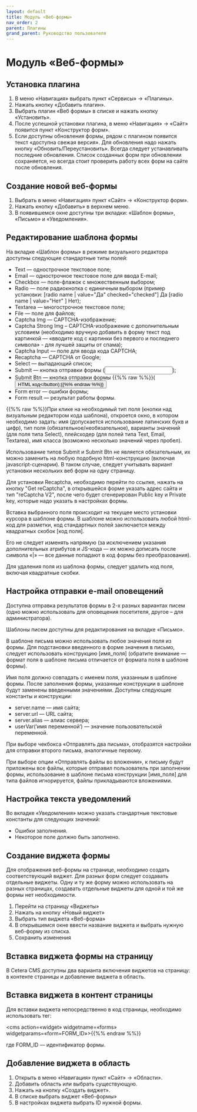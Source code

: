 ```yaml
---
layout: default
title: Модуль «Веб-формы»
nav_order: 2
parent: Плагины
grand_parent: Руководство пользователя
---
```


# Модуль «Веб-формы»

## Установка плагина

1. В меню «Навигация» выбрать пункт «Сервисы» → «Плагины».
2. Нажать кнопку «Добавить плагин».
3. Выбрать плагин «Веб формы» в списке и нажать кнопку «Установить».
4. После успешной установки плагина, в меню «Навигация» → «Сайт» появится пункт «Конструктор форм».
5. Если доступны обновления формы, рядом с плагином появится текст «доступна свежая версия». Для обновления надо нажать кнопку «Обновить/Переустановить». Всегда следует устанавливать последние обновления. Список созданных форм при обновлении сохраняется, но всегда стоит проверить работу всех форм на сайте после обновления.

## Создание новой веб-формы

1. Выбрать в меню «Навигация» пункт «Сайт» → «Конструктор форм».
2. Нажать кнопку «Добавить» в верхнем меню.
3. В появившемся окне доступны три вкладки: «Шаблон формы», «Письмо» и «Уведомления».

## Редактирование шаблона формы

На вкладке «Шаблон формы» в режиме визуального редактора доступны следующие стандартные типы полей:

* Text — однострочное текстовое поле;
* Email — однострочное текстовое поле для ввода E-mail;
* Checkbox — поле-флажок с множественным выбором;
* Radio — поле радиокнопка с единичным выбором (пример установки: <label>[radio name | value="Да" checked="checked"] Да</label> <label>[radio name | value="Нет" ] Нет</label>);
* Textarea — многострочное текстовое поле;
* File — поле для файлов;
* Captcha Img — CAPTCHA-изображение;
* Captcha Strong Img – CAPTCHA-изображение с дополнительным условием (необходимо вручную добавить в форму текст под картинкой — «вводите код с картинки без первого и последнего символа» - для лучшей защиты от спама);
* Captcha Input — поле для ввода кода CAPTCHA;
* Recaptcha — CAPTCHA от Google;
* Select — выпадающий список;
* Submit — кнопка отправки формы (<input type=”submit” />);
* Submit Btn — кнопка отправки формы {{%% raw %%}}(<button type=”submit”>HTML код</button);{{%% endraw %%}}
* Form error — ошибки формы;
* Form result — результат работы формы.

{{%% raw %%}}При клике на необходимый тип поля (кнопки над визуальным редактором кода шаблона), откроется окно, в котором необходимо задать: имя (допускается использование латинских букв и цифр), тип поля (обязательное/необязательное), варианты значений (для поля типа Select), плейсходер (для полей типа Text, Email, Textarea), имя класса (возможно несколько значений через пробел). 

Использование типов Submit и Submit Btn не является обязательным, их можно заменить на любую подобную html-конструкцию (включая javascript-сценарии). В таком случае, следует учитывать вариант установки нескольких веб форм на одну страницу.

Для установки Recaptcha, необходимо перейти по ссылке, нажать на кнопку "Get reCaptcha", в открывшейся форме указать адрес сайта и тип "reCaptcha V2", после чего будет сгенерирован Public key и Private key, которые надо указать в настройках формы.

Вставка выбранного поля происходит на текущее место установки курсора в шаблоне формы. В шаблоне можно использовать любой html-код для разметки, код стандартных полей заключается между квадратных скобок [код поля].

Его не следует изменять напрямую (за исключением указания дополнительных атрибутов и JS-кода — их можно дописать после символа «|» — все данные попадают в код формы без преобразования).

Для удаления поля из шаблона формы, следует удалить код поля, включая квадратные скобки.

## Настройка отправки e-mail оповещений

Доступна отправка результатов формы в 2-х разных вариантах писем (одно можно использовать для оповещения посетителя, другое – для администратора). 

Шаблоны писем доступны для редактирования на вкладке «Письмо».

В шаблоне письма можно использовать любое значения поля из формы. Для подстановки введенного в форме значения в письмо, следует использовать конструкцию [имя_поля] (обратите внимание — формат поля в шаблоне письма отличается от формата поля в шаблоне формы). 

Имя поля должно совпадать с именем поля, указанным в шаблоне формы. После заполнения формы, указанные конструкции в шаблоне будут заменены введенными значениями. Доступны следующие константы и конструкции:

* server.name — имя сайта;
* server.url — URL сайта;
* server.alias — алиас сервера;
* userVar(‘имя переменной’) — значение пользовательской переменной.

При выборе чекбокса «Отправлять два письма», отобразятся настройки для отправки второго письма, аналогичные первому. 

При выборе опции «Отправлять файлы во вложении», к письму будут приложены все файлы, которые отправил пользователь при заполнении формы, использование в шаблоне письма конструкции [имя_поля] для типа файлов игнорируется, файлы прикладываются вложениями.

## Настройка текста уведомлений

Во вкладке «Уведомления» можно указать стандартные текстовые константы для следующих значений:

* Ошибки заполнения.
* Некоторое поле должно быть заполнено.

## Создание виджета формы

Для отображения веб-формы на странице, необходимо создать соответствующий виджет. Для разных форм следует создавать отдельные виджеты. Одну и ту же форму можно использовать на разных страницах, создавать отдельные виджеты для одной и той же формы нет необходимости. 

1. Перейти на страницу «Виджеты»
2. Нажать на кнопку «Новый виджет»
3. Выбрать тип виджета «Веб-форма»
4. В открывшемся окне ввести название виджета и выбрать нужную веб-форму из списка. 
5. Сохранить изменения

## Вставка виджета формы на страницу

В Cetera CMS доступны два варианта включения виджетов на страницу: в контенте страницы и добавление виджета в область.

## Вставка виджета в контент страницы

Для вставки виджета непосредственно в код страницы, необходимо использовать тег:

<cms action=«widget» widgetname=«forms» widgetparams=«form=FORM_ID»></cms>{{%% endraw %%}}

где FORM_ID — идентификатор формы.

## Добавление виджета в область

1. Открыть в меню «Навигация» пункт «Сайт» → «Области».
2. Добавить область или выбрать существующую.
3. Нажать на кнопку «Создать виджет».
4. В списке выбрать виджет «Веб-формы»
5. В настройках виджета выбрать ID нужной формы.